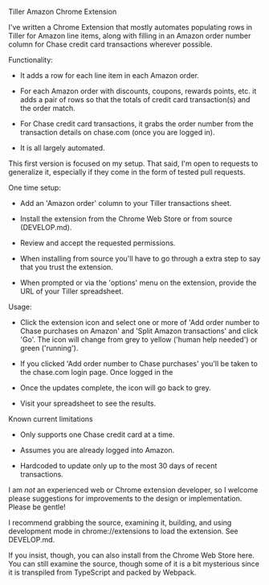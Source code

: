 Tiller Amazon Chrome Extension

I've written a Chrome Extension that mostly automates populating rows
in Tiller for Amazon line items, along with filling in an Amazon order
number column for Chase credit card transactions wherever possible.

Functionality:

* It adds a row for each line item in each Amazon order.

* For each Amazon order with discounts, coupons, rewards points,
  etc. it adds a pair of rows so that the totals of credit card
  transaction(s) and the order match.

* For Chase credit card transactions, it grabs the order number from
  the transaction details on chase.com (once you are logged in).

* It is all largely automated.

This first version is focused on my setup. That said, I'm open to
requests to generalize it, especially if they come in the form of
tested pull requests.

One time setup:

* Add an 'Amazon order' column to your Tiller transactions sheet.

* Install the extension from the Chrome Web Store or from source
  (DEVELOP.md).

* Review and accept the requested permissions.

* When installing from source you'll have to go through a extra step to say that you trust the extension.

* When prompted or via the 'options' menu on the extension, provide the URL of your Tiller spreadsheet.

Usage:

* Click the extension icon and select one or more of 'Add order number to Chase purchases on Amazon' and 'Split Amazon transactions' and click 'Go'. The icon will change from grey to yellow ('human help needed') or green ('running').

* If you clicked 'Add order number to Chase purchases' you'll be taken to the chase.com login page. Once logged in the 

* Once the updates complete, the icon will go back to grey.

* Visit your spreadsheet to see the results.

Known current limitations

* Only supports one Chase credit card at a time.

* Assumes you are already logged into Amazon.

* Hardcoded to update only up to the most 30 days of recent transactions.

I am *not* an experienced web or Chrome extension developer, so I
welcome please suggestions for improvements to the design or
implementation. Please be gentle!

I recommend grabbing the source, examining it, building, and using
development mode in chrome://extensions to load the extension. See
DEVELOP.md.

If you insist, though, you can also install from the Chrome Web Store
here. You can still examine the source, though some of it is a bit
mysterious since it is transpiled from TypeScript and packed by
Webpack.
